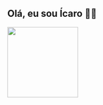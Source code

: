 ## Olá, eu sou Ícaro 🤙🏿

<div>
  <a href="https://github.com/isnegs"/>
  <img height="160em" src="https://github-readme-stats.vercel.app/api?username=isnegs&show_icons=true&theme=nord&include_all_commits=true&count_private=true"/>
  <!--<img height="140em" src="https://github-readme-stats.vercel.app/api/top-langs/?username=isnegs&layout=compact&langs_count=7&theme=nord"/>-->
</div>
